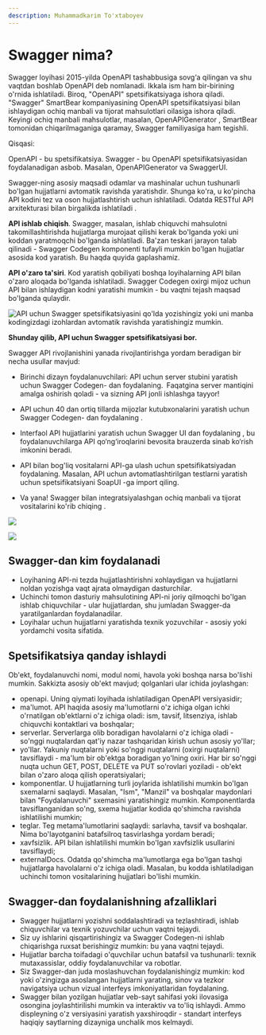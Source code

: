 ```yaml
---
description: Muhammadkarim To'xtaboyev
---
```


# Swagger nima?

Swagger loyihasi 2015-yilda OpenAPI tashabbusiga sovg‘a qilingan va shu vaqtdan boshlab OpenAPI deb nomlanadi. Ikkala ism ham bir-birining o'rnida ishlatiladi. Biroq, "OpenAPI" spetsifikatsiyaga ishora qiladi. "Swagger" SmartBear kompaniyasining OpenAPI spetsifikatsiyasi bilan ishlaydigan ochiq manbali va tijorat mahsulotlari oilasiga ishora qiladi. Keyingi ochiq manbali mahsulotlar, masalan, OpenAPIGenerator , SmartBear tomonidan chiqarilmaganiga qaramay, Swagger familiyasiga ham tegishli.


Qisqasi:

OpenAPI - bu spetsifikatsiya.
Swagger - bu OpenAPI spetsifikatsiyasidan foydalanadigan asbob. Masalan, OpenAPIGenerator va SwaggerUI.

 Swagger-ning asosiy maqsadi odamlar va mashinalar uchun tushunarli bo'lgan hujjatlarni avtomatik ravishda yaratishdir. Shunga ko'ra, u ko'pincha API kodini tez va oson hujjatlashtirish uchun ishlatiladi. Odatda RESTful API arxitekturasi bilan birgalikda ishlatiladi .
 
 **API ishlab chiqish**. Swagger, masalan, ishlab chiquvchi mahsulotni takomillashtirishda hujjatlarga murojaat qilishi kerak bo'lganda yoki uni koddan yaratmoqchi bo'lganda ishlatiladi. Ba'zan teskari jarayon talab qilinadi - Swagger Codegen komponenti tufayli mumkin bo'lgan hujjatlar asosida kod yaratish. Bu haqda quyida gaplashamiz.

 **API o'zaro ta'siri**. Kod yaratish qobiliyati boshqa loyihalarning API bilan o'zaro aloqada bo'lganda ishlatiladi. Swagger Codegen oxirgi mijoz uchun API bilan ishlaydigan kodni yaratishi mumkin - bu vaqtni tejash maqsad bo'lganda qulaydir.

![API uchun Swagger spetsifikatsiyasini qo'lda yozishingiz yoki uni manba kodingizdagi izohlardan avtomatik ravishda yaratishingiz mumkin. ](https://user-images.githubusercontent.com/91861166/229706799-30007bf8-a116-492b-8720-223c24de1e06.png)


**Shunday qilib, API uchun Swagger spetsifikatsiyasi bor.**

Swagger API rivojlanishini yanada rivojlantirishga yordam beradigan bir necha usullar mavjud:

*	Birinchi dizayn foydalanuvchilari: API uchun server stubini yaratish uchun Swagger Codegen- dan foydalaning. Faqatgina server mantiqini amalga oshirish qoladi - va sizning API jonli ishlashga tayyor!

*	API uchun 40 dan ortiq tillarda mijozlar kutubxonalarini yaratish uchun Swagger Codegen- dan foydalaning .

*	Interfaol API hujjatlarini yaratish uchun Swagger UI dan foydalaning , bu foydalanuvchilarga API qo‘ng‘iroqlarini bevosita brauzerda sinab ko‘rish imkonini beradi.

*	API bilan bog'liq vositalarni API-ga ulash uchun spetsifikatsiyadan foydalaning. Masalan, API uchun avtomatlashtirilgan testlarni yaratish uchun spetsifikatsiyani SoapUI -ga import qiling.

*	Va yana! Swagger bilan integratsiyalashgan ochiq manbali va tijorat vositalarini ko'rib chiqing .
 
![](https://user-images.githubusercontent.com/91861166/229706914-5a10ecda-b151-4101-b457-0c3c217afe17.png)

![](https://user-images.githubusercontent.com/91861166/229707000-5f16148e-22b9-43de-9d10-8bd2f72a7aa7.png)


## Swagger-dan kim foydalanadi
*	Loyihaning API-ni tezda hujjatlashtirishni xohlaydigan va hujjatlarni noldan yozishga vaqt ajrata olmaydigan dasturchilar.
*	Uchinchi tomon dasturiy mahsulotining API-ni joriy qilmoqchi bo'lgan ishlab chiquvchilar - ular hujjatlardan, shu jumladan Swagger-da yaratilganlardan foydalanadilar.
*	Loyihalar uchun hujjatlarni yaratishda texnik yozuvchilar - asosiy yoki yordamchi vosita sifatida.

## Spetsifikatsiya qanday ishlaydi
Ob'ekt, foydalanuvchi nomi, modul nomi, havola yoki boshqa narsa bo'lishi mumkin. Sakkizta asosiy ob'ekt mavjud; qolganlari ular ichida joylashgan:
*	openapi. Uning qiymati loyihada ishlatiladigan OpenAPI versiyasidir;
*	ma'lumot. API haqida asosiy ma'lumotlarni o'z ichiga olgan ichki o'rnatilgan ob'ektlarni o'z ichiga oladi: ism, tavsif, litsenziya, ishlab chiquvchi kontaktlari va boshqalar;
*	serverlar. Serverlarga olib boradigan havolalarni o'z ichiga oladi - so'nggi nuqtalardan qat'iy nazar tashqaridan kirish uchun asosiy yo'llar;
*	yo'llar. Yakuniy nuqtalarni yoki so'nggi nuqtalarni (oxirgi nuqtalarni) tavsiflaydi - ma'lum bir ob'ektga boradigan yo'lning oxiri. Har bir so'nggi nuqta uchun GET, POST, DELETE va PUT so'rovlari yoziladi - ob'ekt bilan o'zaro aloqa qilish operatsiyalari;
*	komponentlar. U hujjatlarning turli joylarida ishlatilishi mumkin bo'lgan sxemalarni saqlaydi. Masalan, "Ism", "Manzil" va boshqalar maydonlari bilan "Foydalanuvchi" sxemasini yaratishingiz mumkin. Komponentlarda tavsiflanganidan so'ng, sxema hujjatlar kodida qo'shimcha ravishda ishlatilishi mumkin;
*	teglar. Teg metama'lumotlarini saqlaydi: sarlavha, tavsif va boshqalar. Nima bo'layotganini batafsilroq tasvirlashga yordam beradi;
*	xavfsizlik. API bilan ishlatilishi mumkin bo'lgan xavfsizlik usullarini tavsiflaydi;
*	externalDocs. Odatda qo'shimcha ma'lumotlarga ega bo'lgan tashqi hujjatlarga havolalarni o'z ichiga oladi. Masalan, bu kodda ishlatiladigan uchinchi tomon vositalarining hujjatlari bo'lishi mumkin.

## Swagger-dan foydalanishning afzalliklari
*	Swagger hujjatlarni yozishni soddalashtiradi va tezlashtiradi, ishlab chiquvchilar va texnik yozuvchilar uchun vaqtni tejaydi.
*	Siz uy ishlarini qisqartirishingiz va Swagger Codegen-ni ishlab chiqarishga ruxsat berishingiz mumkin: bu yana vaqtni tejaydi.
*	Hujjatlar barcha toifadagi o'quvchilar uchun batafsil va tushunarli: texnik mutaxassislar, oddiy foydalanuvchilar va robotlar.
*	Siz Swagger-dan juda moslashuvchan foydalanishingiz mumkin: kod yoki o'zingizga asoslangan hujjatlarni yarating, sinov va tezkor navigatsiya uchun vizual interfeys imkoniyatlaridan foydalaning.
*	Swagger bilan yozilgan hujjatlar veb-sayt sahifasi yoki ilovasiga osongina joylashtirilishi mumkin va interaktiv va to'liq ishlaydi. Ammo displeyning o'z versiyasini yaratish yaxshiroqdir - standart interfeys haqiqiy saytlarning dizayniga unchalik mos kelmaydi.

